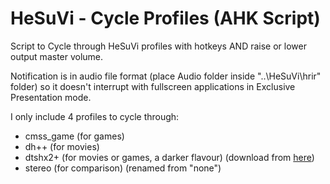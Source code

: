 # HeSuVi - Cycle Profiles (AHK Script)


Script to Cycle through HeSuVi profiles with hotkeys AND raise or lower output master volume.

Notification is in audio file format (place Audio folder inside "..\HeSuVi\hrir" folder) so it doesn't interrupt with fullscreen applications in Exclusive Presentation mode.


I only include 4 profiles to cycle through:
- cmss_game (for games)
- dh++ (for movies)
- dtshx2+ (for movies or games, a darker flavour) (download from [here](https://sourceforge.net/p/hesuvi/discussion/general/thread/108490f54e))
- stereo (for comparison) (renamed from "none")

